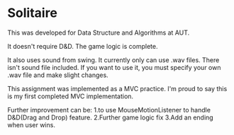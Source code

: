 Solitaire
=========

This was developed for Data Structure and Algorithms at AUT.

It doesn't require D&D.
The game logic is complete.

It also uses sound from swing. It currently only can use .wav files. 
There isn't sound file included. If you want to use it, you must specify your own .wav file and make slight changes.

This assignment was implemented as a MVC practice.
I'm proud to say this is my first completed MVC implementation.


Further improvement can be:
1.to use MouseMotionListener to handle D&D(Drag and Drop) feature.
2.Further game logic fix
3.Add an ending when user wins.
